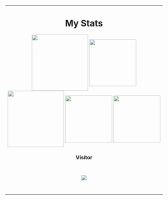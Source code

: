 <div align="center">
  




-----
<h1 align="center" color="#FF8706">My Stats
</h1>

  <img position="absolute" align="center" height="180em" src="https://github-readme-stats-eight-theta.vercel.app/api?username=spidirman&show_icons=true&theme=react&include_all_commits=true&locale=fr"/>

  <img position="absolute"  align="center" height="150em" src="https://github-readme-stats-eight-theta.vercel.app/api/top-langs/?username=spidirman&layout=compact&langs_count=8&theme=react&locale=fr"/>

  <img position="absolute" align="center" height="180em" src="http://github-readme-streak-stats.herokuapp.com?user=spidirman&theme=onedark_duo&date_format=j%20M%5B%20Y%5D"/>

  <img position="absolute"  align="center" height="150em" src="https://github-profile-summary-cards.vercel.app/api/cards/profile-details?username=spidirman&theme=tokyonight"/>

  <img position="absolute"  align="center" height="150em" src="http://github-profile-summary-cards.vercel.app/api/cards/productive-time?username=spidirman&theme=tokyonight&utcOffset=8"/>


### <p>Visitor</p>

<br>

<p align="center">

  <img src="https://profile-counter.glitch.me/spidirman/count.svg" />

</p>

<br>

-----

</div>
